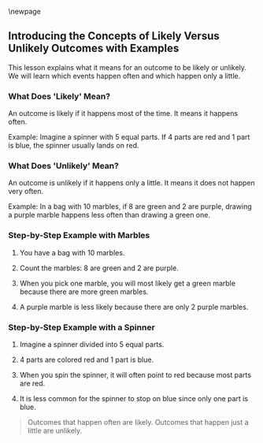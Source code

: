 \newpage
## Introducing the Concepts of Likely Versus Unlikely Outcomes with Examples

This lesson explains what it means for an outcome to be likely or unlikely. We will learn which events happen often and which happen only a little.

### What Does 'Likely' Mean?

An outcome is likely if it happens most of the time. It means it happens often.

Example: Imagine a spinner with 5 equal parts. If 4 parts are red and 1 part is blue, the spinner usually lands on red.

### What Does 'Unlikely' Mean?

An outcome is unlikely if it happens only a little. It means it does not happen very often.

Example: In a bag with 10 marbles, if 8 are green and 2 are purple, drawing a purple marble happens less often than drawing a green one.

### Step-by-Step Example with Marbles

1. You have a bag with 10 marbles.

2. Count the marbles: 8 are green and 2 are purple.

3. When you pick one marble, you will most likely get a green marble because there are more green marbles.

4. A purple marble is less likely because there are only 2 purple marbles.

### Step-by-Step Example with a Spinner

1. Imagine a spinner divided into 5 equal parts.

2. 4 parts are colored red and 1 part is blue.

3. When you spin the spinner, it will often point to red because most parts are red.

4. It is less common for the spinner to stop on blue since only one part is blue.

> Outcomes that happen often are likely. Outcomes that happen just a little are unlikely.